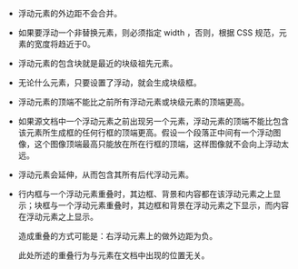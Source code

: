 * 浮动元素的外边距不会合并。

* 如果要浮动一个非替换元素，则必须指定 width ，否则，根据 CSS 规范，元素的宽度将趋近于0。

* 浮动元素的包含块就是最近的块级祖先元素。

* 无论什么元素，只要设置了浮动，就会生成块级框。

* 浮动元素的顶端不能比之前所有浮动元素或块级元素的顶端更高。

* 如果源文档中一个浮动元素之前出现另一个元素，浮动元素的顶端不能比包含该元素所生成框的任何行框的顶端更高。假设一个段落正中间有一个浮动图像，这个图像顶端最高只能放在所在行框的顶端，这样图像就不会向上浮动太远。

* 浮动元素会延伸，从而包含其所有后代浮动元素。

* 行内框与一个浮动元素重叠时，其边框、背景和内容都在该浮动元素之上显示；块框与一个浮动元素重叠时，其边框和背景在浮动元素之下显示，而内容在浮动元素之上显示。

  造成重叠的方式可能是：右浮动元素上的做外边距为负。

  此处所述的重叠行为与元素在文档中出现的位置无关。
